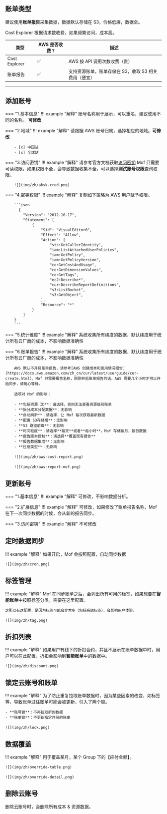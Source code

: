 ## 账单类型
建议使用**账单报告**采集数据，数据默认存储在 S3，价格低廉，数据全。

Cost Explorer 根据请求数收费，如果频繁访问，成本高。

| 类型             | AWS 是否收费 ? | 描述                           |
|---------------|------------|------------------------------|
| Cost Explorer |  ✅          | AWS 按 API 调用次数收费（贵） |
| 账单报告          | ✅         | 支持资源账单，账单存储在 S3，收取 S3 相关费用（便宜）       |

---

## 添加账号
=== "1.基本信息"
    !!! example "解释"
        账号名称用于展示，可以重名，建议使用不同的名称。 **可修改**

=== "2.地域"
    !!! example "解释"
        请跟据 AWS 账号归属，选择相应的地域。**可修改**

        - [x] 中国站
        - [x] 全球站

=== "3.访问密钥"
    !!! example "解释"
        请参考官方文档获取[访问密钥](https://docs.aws.amazon.com/zh_cn/IAM/latest/UserGuide/id_credentials_access-keys.html#Using_CreateAccessKey)
        Mof 只需要可读权限，如果权限不全，会导致数据收集不全，可以选择**测试账号权限**查询权限。

        ![](img/zh/aksk-cred.png)

=== "4.密钥权限"
    !!! example "解释"
        复制如下策略为 AWS 用户赋予权限。

        ```json
          {
            "Version": "2012-10-17",
            "Statement": [
                {
                    "Sid": "VisualEditor0",
                    "Effect": "Allow",
                    "Action": [
                        "sts:GetCallerIdentity",
                        "iam:ListAttachedUserPolicies",
                        "iam:GetPolicy",
                        "iam:GetPolicyVersion",
                        "ce:GetCostAndUsage",
                        "ce:GetDimensionValues",
                        "ce:GetTags",
                        "ec2:Describe*",
                        "cur:DescribeReportDefinitions",
                        "s3:ListBucket",
                        "s3:GetObject",
                    ],
                    "Resource": "*"
                }
            ]
        }
        ```

=== "5.统计维度"
    !!! example "解释"
        系统收集所有纬度的数据，默认纬度用于统计所有云厂商的成本，不影响数据准确性

=== "6.账单报告"
    !!! example "解释"
        系统收集所有纬度的数据，默认纬度用于统计所有云厂商的成本，不影响数据准确性

        AWS 默认不开启账单报告，请参考[AWS 创建成本和使用情况报告](https://docs.aws.amazon.com/zh_cn/cur/latest/userguide/cur-create.html)，Mof 只需要报告名称，刚刚开启账单报告的话，AWS 需要几个小时才可以开始同步，请耐心等待。

        选项对 Mof 的影响：

        - **包括资源 ID**：请选择，否则无法查看资源级别账单
        - **拆分成本分配数据**：无影响
        - **自动刷新**：请选择，让 Mof 每次获取最新数据
        - **配置 S3存储桶**：无影响
        - **S3 路径前缀**：无影响
        - **时间粒度**：请选择**每天**或者**每小时**，Mof 存储按月，按日数据
        - **报告版本控制**：请选择**覆盖现有报告**
        - **报告数据集成**：无影响
        - **压缩类型**：无影响

        ![](img/zh/aws-cost-report.png)

        ![](img/zh/aws-report-mof.png)

## 更新账号
=== "1.基本信息"
    !!! example "解释"
        可修改，不影响数据分析。

=== "2.扩展信息"
    !!! example "解释"
        可修改，如果修改了账单报告名称，Mof 在下一次同步数据的时候，会从新的报告同步。

=== "3.访问密钥"
    !!! example "解释"
        不可修改

## 定时数据同步
!!! example "解释"
    如果开启，Mof 会按照配置，自动同步数据

    ![](img/zh/cron.png)

## 标签管理
!!! example "解释"
    Mof 在同步账单之后，会列出所有可用的标签，如果想要在**智能账单**中按照标签分类，需要在这里配置。

    之所以有这配置，是因为标签可能会非常多（包括系统标签），会影响用户体验。

    ![](img/zh/tag.png)

## 折扣列表
!!! example "解释"
    如果用户有线下的折扣合约，并且不展示在账单数据中时，用户可以在此配置，折扣会影响到**智能账单**中的数据中。

    ![](img/zh/discount.png)

## 锁定云账号和账单
!!! example "解释"
    为了防止重复拉取账单数据时，因为某些因素的改变，如标签等，导致账单过往账单可能会被更新，引入了两个锁。
    
    - **账号锁**：不再拉取新的数据
    - **账单锁**：不更新指定月份的账单

    ![](img/zh/lock.png)

## 数据覆盖
!!! example "解释"
    用于覆盖某月，某个 Group 下的【应付金额】。

    ![](img/zh/override-table.png)

    ![](img/zh/override-detail.png)

## 删除云账号
删除云账号时，会删除所有成本 & 资源数据。